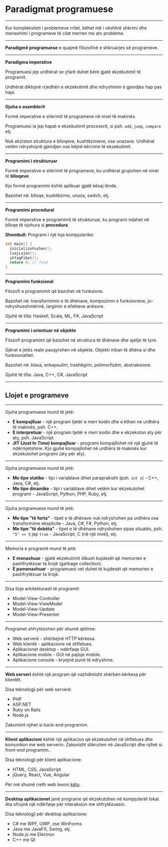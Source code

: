 # Paradigmat programuese

---

Kur kompleksiteti i problemeve rritet, bëhet më i vështirë shkrimi dhe menaxhimi i programeve të cilat merren me ato probleme.

---

**Paradigmë programuese** e quajmë filozofinë e shkruarjes së programeve.

---

**Paradigma imperative**

Programuesi jep urdhërat se çfarë duhet bërë gjatë ekzekutimit të programit.

Urdhërat diktojnë rrjedhën e ekzekutimit dhe ndryshimin e gjendjes hap pas hapi.

---

**Gjuha e asamblerit**

Formë imperative e shkrimit të programeve në nivel të makinës.

Programuesi ia jep hapat e ekzekutimit procesorit, si psh. `add`, `jump`, `compare` etj.

Nuk ekziston struktura e blloqeve, kushtëzimeve, ose unazave. Urdhërat vetëm ndryshojnë gjendjen ose bëjnë kërcime të ekzekutimit.

---

**Programimi i strukturuar**

Formë imperative e shkrimit të programeve, ku urdhërat grupohen në nivel të **blloqeve**.

Kjo formë programimi është aplikuar gjatë kësaj lënde.

Bazohet në: blloqe, kushtëzime, unaza, switch, etj.

---

**Programimi procedural**

Formë imperative e programimit të strukturuar, ku programi ndahet në blloqe të njohura si **procedura**.

**Shembull:** Programi i një loje kompjuterike:

```cpp
int main() {
  inicializoFushen();
  luajLojen();
  shfaqPiket();
  return 0; // fund
}
```

---

**Programimi funksional**

Filozofi e programimit që bazohet në funksione.

Bazohet në: transformimin e të dhënave, kompozimin e funksioneve, jo-ndryshueshmërinë, largimin e efekteve anësore.

Gjuhë të tilla: Haskell, Scala, ML, F#, JavaScript

---

**Programimi i orientuar në objekte**

Filozofi programimi që bazohet në struktura të dhënave dhe sjellje të tyre.

Gjërat e jetës reale pasqyrohen në objekte. Objekti mban të dhëna si dhe funksionalitet.

Bazohet në: klasa, enkapsulim, trashëgimi, polimorfizëm, abstraksione.

Gjuhë të tilla: Java, C++, C#, JavaScript

---

## Llojet e programeve

---

Gjuha programuese mund të jetë:

- **E kompajlluar** - një program tjetër e merr kodin dhe e kthen në urdhëra të makinës, psh. C++.
- **E interpretuar** - një program tjetër e merr kodin dhe e ekzekuton aty për aty, psh. JavaScript.
- **JIT (Just In Time) kompajlluar** - programi kompajllohet në një gjuhë të ndërmjetshme. Kjo gjuhë kompajllohet në urdhëra të makinës kur ekzekutohet programi (aty për aty).

---

Gjuha programuese mund të jetë:

- **Me tipe statike** - tipi i variablave dihet paraprakisht (psh. `int x`) - C++, Java, C#, etj.
- **Me tipe dinamike** - tipi i variablave dihet vetëm kur ekzekutohet programi - JavaScript, Python, PHP, Ruby, etj.

---

Gjuha programuese mund të jetë:

- **Me tipe "të forta"** - tipet e të dhënave nuk ndryshohen pa urdhëra ose transformime eksplicite - Java, C#, F#, Python, etj.
- **Me tipe "të dobëta"** - tipet e të dhënave ndryshohen sipas situatës, psh. `"5" == 5` jep `true` - JavaScript, C (në një nivel), etj.

---

Memoria e programit mund të jetë:

- **E menaxhuar** - gjatë ekzekutimit dikush kujdesët që memorien e pashfrytëzuar ta lirojë (garbage collection).
- **E pamenaxhuar** - programuesi vet duhet të kujdesët që memorien e pashfrytëzuar ta lirojë.

---

Disa lloje arkitekturash të programit:

- Model-View-Controller
- Model-View-ViewModel
- Model-View-Update
- Model-View-Presenter

---

Programet shfrytëzohen për shumë qëllime:

- Web serverë - shërbejnë HTTP kërkesa.
- Web klientë - aplikacione në shfletues.
- Aplikacionet desktop - ndërfaqe GUI.
- Aplikacione mobile - GUI në pajisje mobile.
- Aplikacione console - kryejnë punë të ndryshme.

---

**Web serveri** është një program që vazhdimisht shërben kërkesa për klientët.

Disa teknologji për web serverë:

- PHP
- ASP.NET
- Ruby on Rails
- Node.js

Zakonisht njihet si back-end programim.

---

**Klient aplikacioni** është një aplikacion që ekzekutohet në shfletues dhe komunikon me web serverin. Zakonisht shkruhen në JavaScript dhe njihet si front-end programim..

Disa teknologji për klient aplikacione:

- HTML, CSS, JavaScript
- jQuery, React, Vue, Angular

Për më shumë rreth web lexoni [këtu](https://github.com/kamranahmedse/developer-roadmap).

---

**Desktop aplikacionet** janë programe që ekzekutohen në kompjuterët lokal. Ata ofrojnë një ndërfaqe për interaksion me shfrytëzuesin.

Disa teknologji për desktop aplikacione:

- C# me WPF, UWP, ose WinForms
- Java me JavaFX, Swing, etj.
- Node.js me Electron
- C++ me Qt
